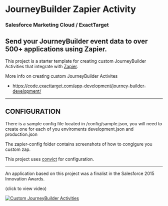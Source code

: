 # JourneyBuilder Zapier Activity

### Salesforce Marketing Cloud / ExactTarget
## Send your JourneyBuilder event data to over 500+ applications using Zapier.

This project is a starter template for creating custom JourneyBuilder Activities that integrate with [Zapier](https://zapier.com).

More info on creating custom JourneyBuilder Activites
- https://code.exacttarget.com/app-development/journey-builder-development/

---
## CONFIGURATION

There is a sample config file located in /config/sample.json, you will need to create one for each of you enviroments development.json and production.json 

The zapier-config folder contains screenshots of how to congigure you custom zap.

This project uses  [convict](https://github.com/mozilla/node-convict) for configuration.

---
An application based on this project was a finalist in the Salesforce 2015 Innovation Awards. 

(click to view video)

[![Custom JourneyBuilder Activities](http://jeff.walstrom.net/media/innovation-video.png)](https://youtu.be/stdPOUfLXeg "Custom JourneyBuilder Activities")
